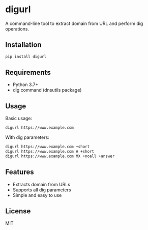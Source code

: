 # digurl

A command-line tool to extract domain from URL and perform dig operations.

## Installation

```bash
pip install digurl
```

## Requirements

- Python 3.7+
- dig command (dnsutils package)

## Usage

Basic usage:
```bash
digurl https://www.example.com
```

With dig parameters:
```bash
digurl https://www.example.com +short
digurl https://www.example.com A +short
digurl https://www.example.com MX +noall +answer
```

## Features

- Extracts domain from URLs
- Supports all dig parameters
- Simple and easy to use

## License

MIT